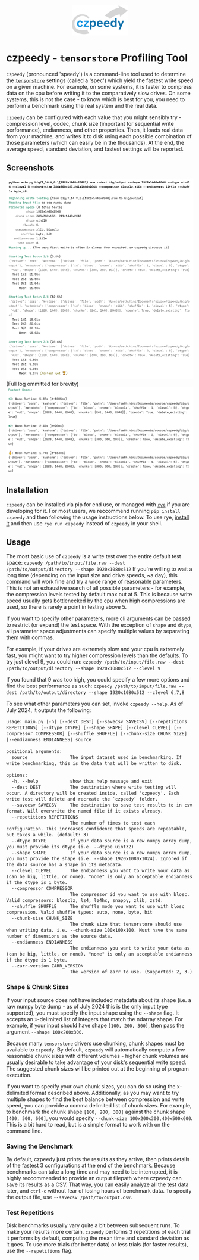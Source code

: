 <p align="center">
  <img src="https://github.com/royerlab/czpeedy/raw/main/images/logo.png" width="150" alt="Czpeedy logo">
</p>


# czpeedy - `tensorstore` Profiling Tool
`czpeedy` (pronounced 'speedy') is a command-line tool used to determine the [`tensorstore`](https://github.com/google/tensorstore/) settings
(called a 'spec') which yield the fastest write speed on a given machine. For example, on some systems, it is faster
to compress data on the cpu before writing it to the comparatively slow drives. On some systems, this is not the case - to
know which is best for you, you need to perform a benchmark using the real system and the real data.

`czpeedy` can be configured with each value that you might sensibly try - compression level, codec, chunk size (important
for sequential write performance), endianness, and other properties. Then, it loads real data from your machine, and writes it
to disk using each possible combination of those parameters (which can easily be in the thousands). At the end, the average speed,
standard deviation, and fastest settings will be reported.

## Screenshots
![A screenshot of the terminal output created by `czpeedy`.](images/term_screenshot.png)
(Full log ommitted for brevity)
![A screenshot of the result summary created by `czpeedy`.](images/term_screenshot_2.png)

## Installation
`czpeedy` can be installed via pip for end use, or managed with [`rye`](https://rye.astral.sh/) if you are developing for it. For most users,
we reccommend running
`pip install czpeedy`
and then following the usage instructions below. To use rye, [install it](https://rye.astral.sh/) and then use `rye run czpeedy` instead of `czpeedy`
in your shell.

## Usage
The most basic use of `czpeedy` is a write test over the entire default test space:
`czpeedy /path/to/input/file.raw --dest /path/to/output/directory --shape 1920x1080x512`
If you're willing to wait a long time (depending on the input size and drive speeds, ~a day), this command will work fine and try a
wide range of reasonable parameters. This is not an exhaustive search of all possible parameters - for example, the compression levels
tested by default max out at 5. This is because write speed usually gets bottlenecked by the cpu when high compressions are used,
so there is rarely a point in testing above 5.

If you want to specify other parameters, more cli arguments can be passed to restrict (or expand) the test
space. With the exception of `shape` and `dtype`, all parameter space adjustments can specify multiple values
by separating them with commas.

For example, if your drives are extremely slow and your cpu is extremely fast, you might want to try higher compression levels than
the defaults. To try just clevel 9, you could run:
`czpeedy /path/to/input/file.raw --dest /path/to/output/directory --shape 1920x1080x512 --clevel 9`

If you found that 9 was too high, you could specify a few more options and find the best performance as such:
`czpeedy /path/to/input/file.raw --dest /path/to/output/directory --shape 1920x1080x512 --clevel 6,7,8`

To see what other parameters you can set, invoke `czpeedy --help`. As of July 2024, it outputs the following:
```text
usage: main.py [-h] [--dest DEST] [--savecsv SAVECSV] [--repetitions REPETITIONS] [--dtype DTYPE] [--shape SHAPE] [--clevel CLEVEL] [--compressor COMPRESSOR] [--shuffle SHUFFLE] [--chunk-size CHUNK_SIZE] [--endianness ENDIANNESS] source

positional arguments:
  source                The input dataset used in benchmarking. If write benchmarking, this is the data that will be written to disk.

options:
  -h, --help            show this help message and exit
  --dest DEST           The destination where write testing will occur. A directory will be created inside, called 'czpeedy'. Each write test will delete and recreate the `czpeedy` folder.
  --savecsv SAVECSV     The destination to save test results to in csv format. Will overwrite the named file if it exists already.
  --repetitions REPETITIONS
                        The number of times to test each configuration. This increases confidence that speeds are repeatable, but takes a while. (default: 3)
  --dtype DTYPE         If your data source is a raw numpy array dump, you must provide its dtype (i.e. --dtype uint32)
  --shape SHAPE         If your data source is a raw numpy array dump, you must provide the shape (i.e. --shape 1920x1080x1024). Ignored if the data source has a shape in its metadata.
  --clevel CLEVEL       The endianness you want to write your data as (can be big, little, or none). "none" is only an acceptable endianness if the dtype is 1 byte.
  --compressor COMPRESSOR
                        The compressor id you want to use with blosc. Valid compressors: blosclz, lz4, lz4hc, snappy, zlib, zstd.
  --shuffle SHUFFLE     The shuffle mode you want to use with blosc compression. Valid shuffle types: auto, none, byte, bit
  --chunk-size CHUNK_SIZE
                        The chunk size that tensorstore should use when writing data. i.e. --chunk-size 100x100x100. Must have the same number of dimensions as the source data.
  --endianness ENDIANNESS
                        The endianness you want to write your data as (can be big, little, or none). "none" is only an acceptable endianness if the dtype is 1 byte.
  --zarr-version ZARR_VERSION
                        The version of zarr to use. (Supported: 2, 3.)
```

### Shape & Chunk Sizes
If your input source does not have included metadata about its shape (i.e. a raw numpy byte dump - as of July 2024
this is the only input type supported), you must specify the input shape using the `--shape` flag. It accepts
an `x`-delimited list of integers that match the ndarray shape. For example, if your input should have shape
`[100, 200, 300]`, then pass the argument `--shape 100x200x300`.

Because many `tensorstore` drivers use chunking, chunk shapes must be available to `czpeedy`. By default, `czpeedy` will
automatically compute a few reasonable chunk sizes with different volumes - higher chunk volumes are usually desirable
to take advantage of your disk's sequential write speed. The suggested chunk sizes will be printed out at the beginning
of program execution.

If you want to specify your own chunk sizes, you can do so using the x-delimited format described above. Additionally,
as you may want to try multiple shapes to find the best balance between compression and write speed, you can provide a
comma delimited list of chunk sizes. For example, to benchmark the chunk shape `[100, 200, 300]` against the chunk shape
`[400, 500, 600]`, you would specify `--chunk-size 100x200x300,400x500x600`. This is a bit hard to read, but is a simple
format to work with on the command line.

### Saving the Benchmark
By default, czpeedy just prints the results as they arrive, then prints details of the fastest 3 configurations
at the end of the benchmark. Because benchmarks can take a long time and may need to be interrupted, it is
highly reccommended to provide an output filepath where czpeedy can save its results as a CSV. That way,
you can easily analyze all the test data later, and `ctrl-c` without fear of losing hours of benchmark data.
To specify the output file, use `--savecsv /path/to/output.csv`.

### Test Repetitions
Disk benchmarks usually vary quite a bit between subsequent runs. To make your results more certain, `czpeedy` performs
3 repetitions of each trial it performs by default, computing the mean time and standard deviation as it goes. To use
more trials (for better data) or less trials (for faster results), use the `--repetitions` flag.
